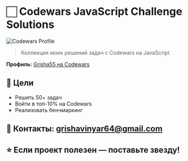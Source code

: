 # 🏻 Codewars JavaScript Challenge Solutions

![Codewars Profile](https://www.codewars.com/users/Grisha55/badges/large)

> Коллекция моих решений задач с Codewars на JavaScript

**Профиль:** [Grisha55 на Codewars](https://www.codewars.com/users/Grisha55)

## 🎯 Цели
- Решить 50+ задач
- Войти в топ-10% на Codewars
- Реализовать бенчмаркинг


## 📧 Контакты: grishavinyar64@gmail.com
## ⭐ Если проект полезен — поставьте звезду!












